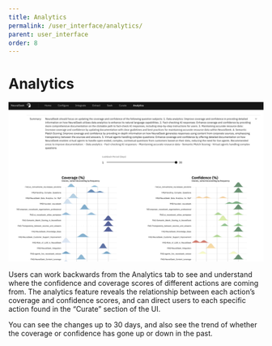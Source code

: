 ```yaml
---
title: Analytics
permalink: /user_interface/analytics/
parent: user_interface
order: 8
---
```


# Analytics

![analytics](images/analytics.png)

Users can work backwards from the Analytics tab to see and understand where the confidence and coverage scores of different actions are coming from. The analytics feature reveals the relationship between each action’s coverage and confidence scores, and can direct users to each specific action found in the “Curate” section of the UI.

You can see the changes up to 30 days, and also see the trend of whether the coverage or confidence has gone up or down in the past.
